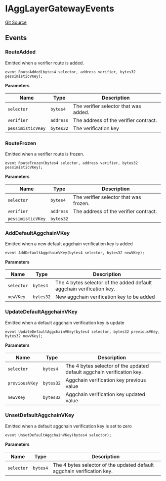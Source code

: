 # IAggLayerGatewayEvents
[Git Source](https://github.com/agglayer/agglayer-contracts/blob/a8bf2955890e7123a84542ced57636d763299651/contracts/v2/interfaces/IAggLayerGateway.sol)


## Events
### RouteAdded
Emitted when a verifier route is added.


```solidity
event RouteAdded(bytes4 selector, address verifier, bytes32 pessimisticVKey);
```

**Parameters**

|Name|Type|Description|
|----|----|-----------|
|`selector`|`bytes4`|The verifier selector that was added.|
|`verifier`|`address`|The address of the verifier contract.|
|`pessimisticVKey`|`bytes32`|The verification key|

### RouteFrozen
Emitted when a verifier route is frozen.


```solidity
event RouteFrozen(bytes4 selector, address verifier, bytes32 pessimisticVKey);
```

**Parameters**

|Name|Type|Description|
|----|----|-----------|
|`selector`|`bytes4`|The verifier selector that was frozen.|
|`verifier`|`address`|The address of the verifier contract.|
|`pessimisticVKey`|`bytes32`||

### AddDefaultAggchainVKey
Emitted when a new default aggchain verification key is added


```solidity
event AddDefaultAggchainVKey(bytes4 selector, bytes32 newVKey);
```

**Parameters**

|Name|Type|Description|
|----|----|-----------|
|`selector`|`bytes4`|The 4 bytes selector of the added default aggchain verification key.|
|`newVKey`|`bytes32`|New aggchain verification key to be added|

### UpdateDefaultAggchainVKey
Emitted when a default aggchain verification key is update


```solidity
event UpdateDefaultAggchainVKey(bytes4 selector, bytes32 previousVKey, bytes32 newVKey);
```

**Parameters**

|Name|Type|Description|
|----|----|-----------|
|`selector`|`bytes4`|The 4 bytes selector of the updated default aggchain verification key.|
|`previousVKey`|`bytes32`|Aggchain verification key previous value|
|`newVKey`|`bytes32`|Aggchain verification key updated value|

### UnsetDefaultAggchainVKey
Emitted when a default aggchain verification key is set to zero


```solidity
event UnsetDefaultAggchainVKey(bytes4 selector);
```

**Parameters**

|Name|Type|Description|
|----|----|-----------|
|`selector`|`bytes4`|The 4 bytes selector of the updated default aggchain verification key.|

